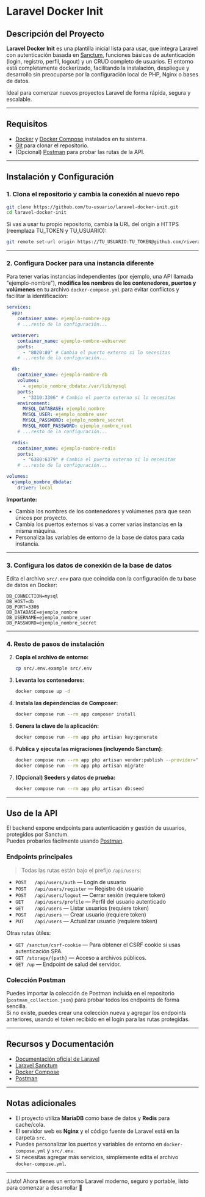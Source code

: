 # Laravel Docker Init

## Descripción del Proyecto

**Laravel Docker Init** es una plantilla inicial lista para usar, que integra Laravel con autenticación basada en [Sanctum](https://laravel.com/docs/12.x/sanctum), funciones básicas de autenticación (login, registro, perfil, logout) y un CRUD completo de usuarios. El entorno está completamente dockerizado, facilitando la instalación, despliegue y desarrollo sin preocuparse por la configuración local de PHP, Nginx o bases de datos.

Ideal para comenzar nuevos proyectos Laravel de forma rápida, segura y escalable.

---

## Requisitos

- [Docker](https://docs.docker.com/get-docker/) y [Docker Compose](https://docs.docker.com/compose/install/) instalados en tu sistema.
- [Git](https://git-scm.com/) para clonar el repositorio.
- (Opcional) [Postman](https://www.postman.com/downloads/) para probar las rutas de la API.

---

## Instalación y Configuración

### 1. Clona el repositorio y cambia la conexión al nuevo repo

```sh
git clone https://github.com/tu-usuario/laravel-docker-init.git
cd laravel-docker-init
```

Si vas a usar tu propio repositorio, cambia la URL del origin a HTTPS (reemplaza TU_TOKEN y TU_USUARIO):

```sh
git remote set-url origin https://TU_USUARIO:TU_TOKEN@github.com/rivera1479/api-ejemplo-nombre-laravel.git
```

---

### 2. Configura Docker para una instancia diferente

Para tener varias instancias independientes (por ejemplo, una API llamada "ejemplo-nombre"), **modifica los nombres de los contenedores, puertos y volúmenes** en tu archivo `docker-compose.yml` para evitar conflictos y facilitar la identificación:

```yaml
services:
  app:
    container_name: ejemplo-nombre-app
    # ...resto de la configuración...

  webserver:
    container_name: ejemplo-nombre-webserver
    ports:
      - "8020:80" # Cambia el puerto externo si lo necesitas
    # ...resto de la configuración...

  db:
    container_name: ejemplo-nombre-db
    volumes:
      - ejemplo_nombre_dbdata:/var/lib/mysql
    ports:
      - "3310:3306" # Cambia el puerto externo si lo necesitas
    environment:
      MYSQL_DATABASE: ejemplo_nombre
      MYSQL_USER: ejemplo_nombre_user
      MYSQL_PASSWORD: ejemplo_nombre_secret
      MYSQL_ROOT_PASSWORD: ejemplo_nombre_root
    # ...resto de la configuración...

  redis:
    container_name: ejemplo-nombre-redis
    ports:
      - "6380:6379" # Cambia el puerto externo si lo necesitas
    # ...resto de la configuración...

volumes:
  ejemplo_nombre_dbdata:
    driver: local
```

**Importante:**  
- Cambia los nombres de los contenedores y volúmenes para que sean únicos por proyecto.
- Cambia los puertos externos si vas a correr varias instancias en la misma máquina.
- Personaliza las variables de entorno de la base de datos para cada instancia.

---

### 3. Configura los datos de conexión de la base de datos

Edita el archivo `src/.env` para que coincida con la configuración de tu base de datos en Docker:

```env
DB_CONNECTION=mysql
DB_HOST=db
DB_PORT=3306
DB_DATABASE=ejemplo_nombre
DB_USERNAME=ejemplo_nombre_user
DB_PASSWORD=ejemplo_nombre_secret
```

---

### 4. Resto de pasos de instalación

2. **Copia el archivo de entorno:**

   ```sh
   cp src/.env.example src/.env
   ```

3. **Levanta los contenedores:**

   ```sh
   docker compose up -d
   ```

4. **Instala las dependencias de Composer:**

   ```sh
   docker compose run --rm app composer install
   ```

5. **Genera la clave de la aplicación:**

   ```sh
   docker compose run --rm app php artisan key:generate
   ```

6. **Publica y ejecuta las migraciones (incluyendo Sanctum):**

   ```sh
   docker compose run --rm app php artisan vendor:publish --provider="Laravel\Sanctum\SanctumServiceProvider"
   docker compose run --rm app php artisan migrate
   ```

7. **(Opcional) Seeders y datos de prueba:**

   ```sh
   docker compose run --rm app php artisan db:seed
   ```

---

## Uso de la API

El backend expone endpoints para autenticación y gestión de usuarios, protegidos por Sanctum.  
Puedes probarlos fácilmente usando [Postman](https://www.postman.com/downloads/).

### Endpoints principales

> Todas las rutas están bajo el prefijo `/api/users`:

- `POST   /api/users/auth` — Login de usuario
- `POST   /api/users/register` — Registro de usuario
- `POST   /api/users/logout` — Cerrar sesión (requiere token)
- `GET    /api/users/profile` — Perfil del usuario autenticado
- `GET    /api/users` — Listar usuarios (requiere token)
- `POST   /api/users` — Crear usuario (requiere token)
- `PUT    /api/users` — Actualizar usuario (requiere token)

Otras rutas útiles:
- `GET /sanctum/csrf-cookie` — Para obtener el CSRF cookie si usas autenticación SPA.
- `GET /storage/{path}` — Acceso a archivos públicos.
- `GET /up` — Endpoint de salud del servidor.

### Colección Postman

Puedes importar la colección de Postman incluida en el repositorio (`postman_collection.json`) para probar todos los endpoints de forma sencilla.  
Si no existe, puedes crear una colección nueva y agregar los endpoints anteriores, usando el token recibido en el login para las rutas protegidas.

---

## Recursos y Documentación

- [Documentación oficial de Laravel](https://laravel.com/docs/)
- [Laravel Sanctum](https://laravel.com/docs/10.x/sanctum)
- [Docker Compose](https://docs.docker.com/compose/)
- [Postman](https://learning.postman.com/docs/getting-started/introduction/)

---

## Notas adicionales

- El proyecto utiliza **MariaDB** como base de datos y **Redis** para cache/cola.
- El servidor web es **Nginx** y el código fuente de Laravel está en la carpeta `src`.
- Puedes personalizar los puertos y variables de entorno en `docker-compose.yml` y `src/.env`.
- Si necesitas agregar más servicios, simplemente edita el archivo `docker-compose.yml`.

---

¡Listo! Ahora tienes un entorno Laravel moderno, seguro y portable, listo para comenzar a desarrollar 🚀